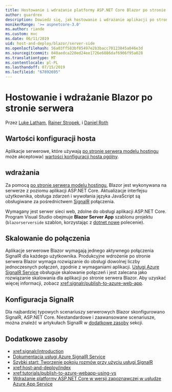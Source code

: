 ```yaml
---
title: Hostowanie i wdrażanie platformy ASP.NET Core Blazor po stronie serwera
author: guardrex
description: Dowiedz się, jak hostowanie i wdrażanie aplikacji po stronie serwera Blazor, przy użyciu platformy ASP.NET Core.
monikerRange: '>= aspnetcore-3.0'
ms.author: riande
ms.custom: mvc
ms.date: 06/11/2019
uid: host-and-deploy/blazor/server-side
ms.openlocfilehash: 56a03ff583bf85497e2b3bacc70123845a046e3d
ms.sourcegitcommit: 040aedca220ed24ee1726e6886daf6906f95a028
ms.translationtype: MT
ms.contentlocale: pl-PL
ms.lasthandoff: 07/15/2019
ms.locfileid: "67892695"
---
```

# <a name="host-and-deploy-blazor-server-side"></a>Hostowanie i wdrażanie Blazor po stronie serwera

Przez [Luke Latham](https://github.com/guardrex), [Rainer Stropek](https://www.timecockpit.com), i [Daniel Roth](https://github.com/danroth27)

## <a name="host-configuration-values"></a>Wartości konfiguracji hosta

Aplikacje serwerowe, które używają [po stronie serwera modelu hostingu](xref:blazor/hosting-models#server-side) może akceptować [wartości konfiguracji hosta ogólny](xref:fundamentals/host/generic-host#host-configuration).

## <a name="deployment"></a>wdrażania

Za pomocą [po stronie serwera modelu hostingu](xref:blazor/hosting-models#server-side), Blazor jest wykonywana na serwerze z poziomu aplikacji ASP.NET Core. Aktualizacje interfejsu użytkownika, obsługa zdarzeń i wywołania języka JavaScript są obsługiwane za pośrednictwem [SignalR](xref:signalr/introduction) połączenia.

Wymagany jest serwer sieci web, zdolne do obsługi aplikacji ASP.NET Core. Program Visual Studio obejmuje **Blazor Server App** szablonu projektu (`blazorserverside` szablon, korzystając z [dotnet nowe](/dotnet/core/tools/dotnet-new) polecenie).

## <a name="connection-scale-out"></a>Skalowanie do połączenia

Aplikacje serwerowe Blazor wymagają jednego aktywnego połączenia SignalR dla każdego użytkownika. Produkcyjne wdrożenie po stronie serwera Blazor wymaga rozwiązanie do obsługi dowolnej liczby jednoczesnych połączeń, zgodnie z wymaganiami aplikacji. [Usługi Azure SignalR Service](/azure/azure-signalr/) obsługuje skalowanie połączeń i jest zalecana jako rozwiązanie skalowania dla aplikacji po stronie serwera Blazor. Aby uzyskać więcej informacji, zobacz <xref:signalr/publish-to-azure-web-app>.

## <a name="signalr-configuration"></a>Konfiguracja SignalR

Dla najbardziej typowych scenariuszy serwerowych Blazor skonfigurowano SignalR, ASP.NET Core. Niestandardowe i zaawansowane scenariusze, można znaleźć w artykułach SignalR w [dodatkowe zasoby](#additional-resources) sekcji.

## <a name="additional-resources"></a>Dodatkowe zasoby

* <xref:signalr/introduction>
* [Dokumentacja usługi Azure SignalR Service](/azure/azure-signalr/)
* [Szybki start: Tworzenie pokoju rozmów przy użyciu usługi SignalR](/azure/azure-signalr/signalr-quickstart-dotnet-core)
* <xref:host-and-deploy/index>
* <xref:tutorials/publish-to-azure-webapp-using-vs>
* [Wdrażanie platformy ASP.NET Core w wersji zapoznawczej w usłudze Azure App Service](xref:host-and-deploy/azure-apps/index#deploy-aspnet-core-preview-release-to-azure-app-service)
